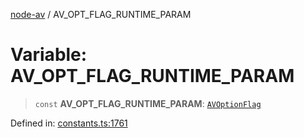 [node-av](../globals.md) / AV\_OPT\_FLAG\_RUNTIME\_PARAM

# Variable: AV\_OPT\_FLAG\_RUNTIME\_PARAM

> `const` **AV\_OPT\_FLAG\_RUNTIME\_PARAM**: [`AVOptionFlag`](../type-aliases/AVOptionFlag.md)

Defined in: [constants.ts:1761](https://github.com/seydx/av/blob/f8631fc881b394300b1479f511d55cf1c370a87f/src/constants/constants.ts#L1761)
